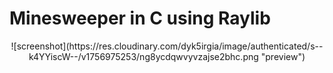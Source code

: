 # Minesweeper in C using Raylib

<center>
![screenshot](https://res.cloudinary.com/dyk5irgia/image/authenticated/s--k4YYiscW--/v1756975253/ng8ycdqwvyvzajse2bhc.png "preview")
</center>
